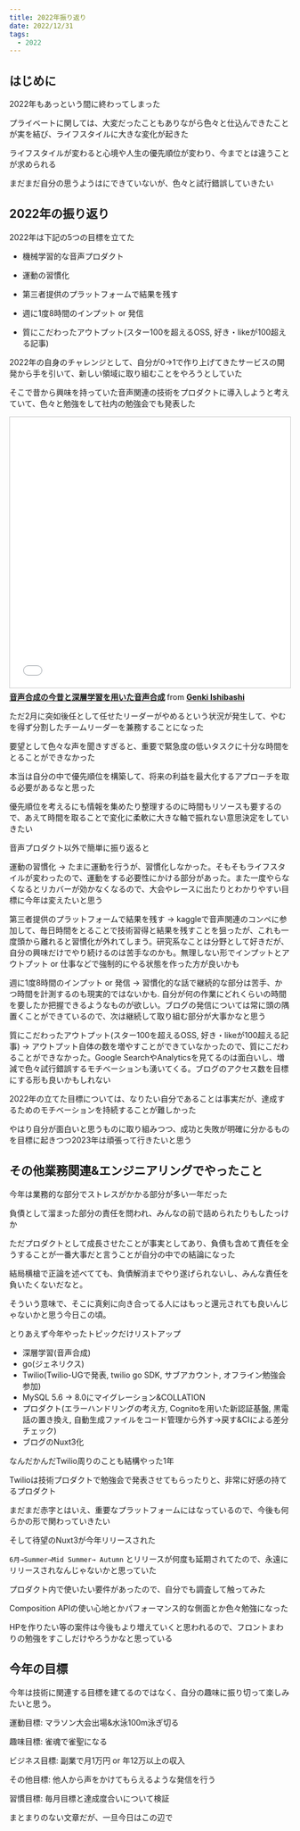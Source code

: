 ```yaml
---
title: 2022年振り返り
date: 2022/12/31
tags:
  - 2022
---
```


## はじめに

2022年もあっという間に終わってしまった

プライベートに関しては、大変だったこともありながら色々と仕込んできたことが実を結び、ライフスタイルに大きな変化が起きた

ライフスタイルが変わると心境や人生の優先順位が変わり、今までとは違うことが求められる

まだまだ自分の思うようはにできていないが、色々と試行錯誤していきたい

## 2022年の振り返り

2022年は下記の5つの目標を立てた

- 機械学習的な音声プロダクト

- 運動の習慣化
 
- 第三者提供のプラットフォームで結果を残す
 
- 週に1度8時間のインプット or 発信
 
- 質にこだわったアウトプット(スター100を超えるOSS, 好き・likeが100超える記事)


2022年の自身のチャレンジとして、自分が0→1で作り上げてきたサービスの開発から手を引いて、新しい領域に取り組むことをやろうとしていた

そこで昔から興味を持っていた音声関連の技術をプロダクトに導入しようと考えていて、色々と勉強をして社内の勉強会でも発表した

<iframe src="//www.slideshare.net/slideshow/embed_code/key/dbeBymSwPHOe2r" width="595" height="485" frameborder="0" marginwidth="0" marginheight="0" scrolling="no" style="border:1px solid #CCC; border-width:1px; margin-bottom:5px; max-width: 100%;" allowfullscreen> </iframe> <div style="margin-bottom:5px"> <strong> <a href="//www.slideshare.net/genkiishibashi3/pdf-251741039" title="音声合成の今昔と深層学習を用いた音声合成" target="_blank">音声合成の今昔と深層学習を用いた音声合成</a> </strong> from <strong><a href="//www.slideshare.net/genkiishibashi3" target="_blank">Genki Ishibashi</a></strong> </div>

ただ2月に突如後任として任せたリーダーがやめるという状況が発生して、やむを得ず分割したチームリーダーを兼務することになった

要望として色々な声を聞きすぎると、重要で緊急度の低いタスクに十分な時間をとることができなかった

本当は自分の中で優先順位を構築して、将来の利益を最大化するアプローチを取る必要があるなと思った

優先順位を考えるにも情報を集めたり整理するのに時間もリソースも要するので、あえて時間を取ることで変化に柔軟に大きな軸で振れない意思決定をしていきたい

音声プロダクト以外で簡単に振り返ると

運動の習慣化 → たまに運動を行うが、習慣化しなかった。そもそもライフスタイルが変わったので、運動をする必要性にかける部分があった。また一度やらなくなるとリカバーが効かなくなるので、大会やレースに出たりとわかりやすい目標に今年は変えたいと思う

第三者提供のプラットフォームで結果を残す → kaggleで音声関連のコンペに参加して、毎日時間をとることで技術習得と結果を残すことを狙ったが、これも一度頭から離れると習慣化が外れてしまう。研究系なことは分野として好きだが、自分の興味だけでやり続けるのは苦手なのかも。無理しない形でインプットとアウトプット or 仕事などで強制的にやる状態を作った方が良いかも 

週に1度8時間のインプット or 発信 → 習慣化的な話で継続的な部分は苦手、かつ時間を計測するのも現実的ではないかも. 自分が何の作業にどれくらいの時間を要したか把握できるようなものが欲しい。ブログの発信については常に頭の隅置くことができているので、次は継続して取り組む部分が大事かなと思う

質にこだわったアウトプット(スター100を超えるOSS, 好き・likeが100超える記事) → アウトプット自体の数を増やすことができていなかったので、質にこだわることができなかった。Google SearchやAnalyticsを見てるのは面白いし、増減で色々試行錯誤するモチベーションも湧いてくる。ブログのアクセス数を目標にする形も良いかもしれない


2022年の立てた目標については、なりたい自分であることは事実だが、達成するためのモチベーションを持続することが難しかった

やはり自分が面白いと思うものに取り組みつつ、成功と失敗が明確に分かるものを目標に起きつつ2023年は頑張って行きたいと思う
 

## その他業務関連&エンジニアリングでやったこと

今年は業務的な部分でストレスがかかる部分が多い一年だった

負債として溜まった部分の責任を問われ、みんなの前で詰められたりもしたっけか

ただプロダクトとして成長させたことが事実としてあり、負債も含めて責任を全うすることが一番大事だと言うことが自分の中での結論になった

結局横槍で正論を述べてても、負債解消までやり遂げられないし、みんな責任を負いたくないだなと。

そういう意味で、そこに真剣に向き合ってる人にはもっと還元されても良いんじゃないかと思う今日この頃。

とりあえず今年やったトピックだけリストアップ

- 深層学習(音声合成)
- go(ジェネリクス)
- Twilio(Twilio-UGで発表, twilio go SDK, サブアカウント, オフライン勉強会参加)
- MySQL 5.6 → 8.0にマイグレーション&COLLATION
- プロダクト(エラーハンドリングの考え方, Cognitoを用いた新認証基盤, 黒電話の置き換え, 自動生成ファイルをコード管理から外す→戻す&CIによる差分チェック)
- ブログのNuxt3化

なんだかんだTwilio周りのことも結構やった1年

Twilioは技術プロダクトで勉強会で発表させてもらったりと、非常に好感の持てるプロダクト

まだまだ赤字とはいえ、重要なプラットフォームにはなっているので、今後も何らかの形で関わっていきたい

そして待望のNuxt3が今年リリースされた

`6月→Summer→Mid Summer→ Autumn` とリリースが何度も延期されてたので、永遠にリリースされなんじゃないかと思っていた

プロダクト内で使いたい要件があったので、自分でも調査して触ってみた

Composition APIの使い心地とかパフォーマンス的な側面とか色々勉強になった

HPを作りたい等の案件は今後もより増えていくと思われるので、フロントまわりの勉強をすこしだけやろうかなと思っている

## 今年の目標

今年は技術に関連する目標を建てるのではなく、自分の趣味に振り切って楽しみたいと思う。

運動目標: マラソン大会出場&水泳100m泳ぎ切る

趣味目標: 雀魂で雀聖になる

ビジネス目標: 副業で月1万円 or 年12万以上の収入

その他目標: 他人から声をかけてもらえるような発信を行う

習慣目標: 毎月目標と達成度合いについて検証

まとまりのない文章だが、一旦今日はこの辺で

